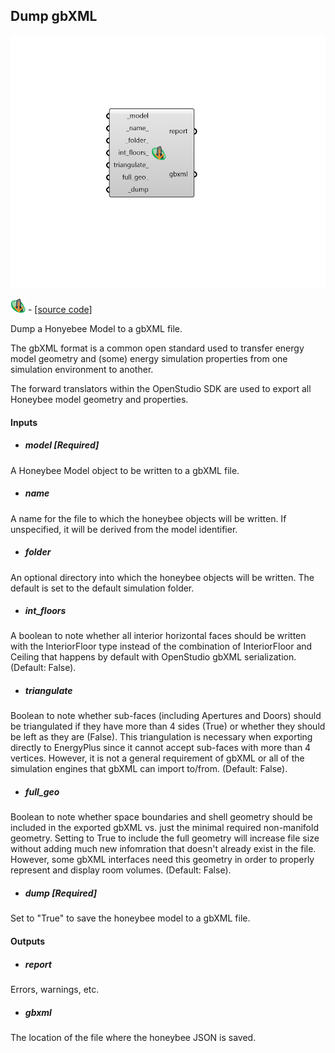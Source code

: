 ## Dump gbXML

![](../../images/components/Dump_gbXML.png)

![](../../images/icons/Dump_gbXML.png) - [[source code]](https://github.com/ladybug-tools/honeybee-grasshopper-core/blob/master/honeybee_grasshopper_core/src//HB%20Dump%20gbXML.py)


Dump a Honyebee Model to a gbXML file. 

The gbXML format is a common open standard used to transfer energy model geometry and (some) energy simulation properties from one simulation environment to another. 

The forward translators within the OpenStudio SDK are used to export all Honeybee model geometry and properties. 



#### Inputs
* ##### model [Required]
A Honeybee Model object to be written to a gbXML file. 
* ##### name 
A name for the file to which the honeybee objects will be written. If unspecified, it will be derived from the model identifier. 
* ##### folder 
An optional directory into which the honeybee objects will be written.  The default is set to the default simulation folder. 
* ##### int_floors 
A boolean to note whether all interior horizontal faces should be written with the InteriorFloor type instead of the combination of InteriorFloor and Ceiling that happens by default with OpenStudio gbXML serialization. (Default: False). 
* ##### triangulate 
Boolean to note whether sub-faces (including Apertures and Doors) should be triangulated if they have more than 4 sides (True) or whether they should be left as they are (False). This triangulation is necessary when exporting directly to EnergyPlus since it cannot accept sub-faces with more than 4 vertices. However, it is not a general requirement of gbXML or all of the simulation engines that gbXML can import to/from. (Default: False). 
* ##### full_geo 
Boolean to note whether space boundaries and shell geometry should be included in the exported gbXML vs. just the minimal required non-manifold geometry. Setting to True to include the full geometry will increase file size without adding much new infomration that doesn't already exist in the file. However, some gbXML interfaces need this geometry in order to properly represent and display room volumes. (Default: False). 
* ##### dump [Required]
Set to "True" to save the honeybee model to a gbXML file. 

#### Outputs
* ##### report
Errors, warnings, etc. 
* ##### gbxml
The location of the file where the honeybee JSON is saved. 